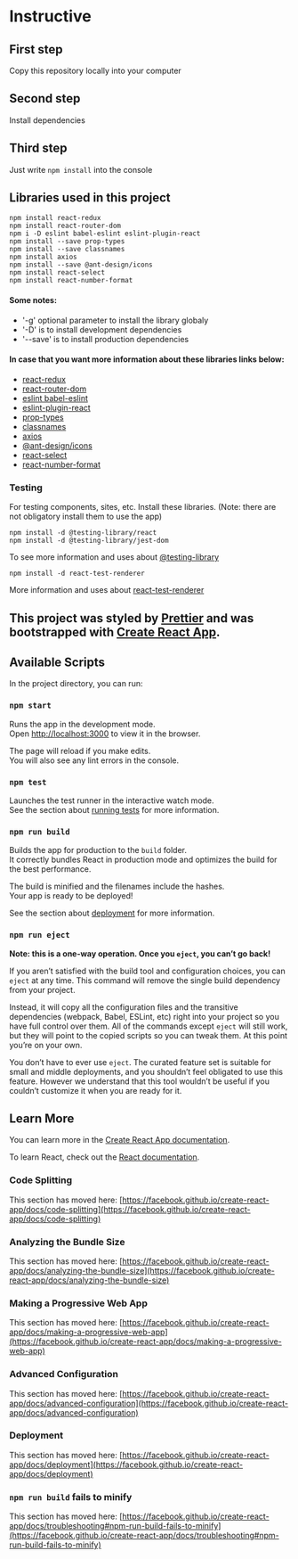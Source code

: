 # Instructive

## First step

Copy this repository locally into your computer

## Second step

Install dependencies

## Third step

Just write `npm install` into the console

## Libraries used in this project
	
	npm install react-redux
	npm install react-router-dom
	npm i -D eslint babel-eslint eslint-plugin-react
	npm install --save prop-types
	npm install --save classnames
	npm install axios
	npm install --save @ant-design/icons
	npm install react-select
	npm install react-number-format
	
#### Some notes:
* '-g' optional parameter to install the library globaly
*	'-D' is to install development dependencies
*	'--save' is to install production dependencies
	
#### In case that you want more information about these libraries links below:

- [react-redux](https://react-redux.js.org/)
- [react-router-dom](https://reactrouter.com/web/guides/philosophy)
-	[eslint babel-eslint](https://github.com/babel/babel-eslint)
-	[eslint-plugin-react](https://github.com/yannickcr/eslint-plugin-react)
-	[prop-types](https://github.com/facebook/prop-types)
- [classnames](https://github.com/JedWatson/classnames)
- [axios](https://github.com/axios/axios)
-	[@ant-design/icons](https://ant.design/components/icon/)
-	[react-select](https://react-select.com/home)
-	[react-number-format](https://github.com/s-yadav/react-number-format)

### Testing

For testing components, sites, etc. Install these libraries.
(Note: there are not obligatory install them to use the app)

	npm install -d @testing-library/react
	npm install -d @testing-library/jest-dom
	
To see more information and uses about [@testing-library](https://github.com/testing-library/react-testing-library)
	
	npm install -d react-test-renderer
	
More information and uses about [react-test-renderer](https://reactjs.org/docs/test-renderer.html)

## This project was styled by [Prettier](https://prettier.io/) and was bootstrapped with [Create React App](https://github.com/facebook/create-react-app).

## Available Scripts

In the project directory, you can run:

### `npm start`

Runs the app in the development mode.\
Open [http://localhost:3000](http://localhost:3000) to view it in the browser.

The page will reload if you make edits.\
You will also see any lint errors in the console.

### `npm test`

Launches the test runner in the interactive watch mode.\
See the section about [running tests](https://facebook.github.io/create-react-app/docs/running-tests) for more information.

### `npm run build`

Builds the app for production to the `build` folder.\
It correctly bundles React in production mode and optimizes the build for the best performance.

The build is minified and the filenames include the hashes.\
Your app is ready to be deployed!

See the section about [deployment](https://facebook.github.io/create-react-app/docs/deployment) for more information.

### `npm run eject`

**Note: this is a one-way operation. Once you `eject`, you can’t go back!**

If you aren’t satisfied with the build tool and configuration choices, you can `eject` at any time. This command will remove the single build dependency from your project.

Instead, it will copy all the configuration files and the transitive dependencies (webpack, Babel, ESLint, etc) right into your project so you have full control over them. All of the commands except `eject` will still work, but they will point to the copied scripts so you can tweak them. At this point you’re on your own.

You don’t have to ever use `eject`. The curated feature set is suitable for small and middle deployments, and you shouldn’t feel obligated to use this feature. However we understand that this tool wouldn’t be useful if you couldn’t customize it when you are ready for it.

## Learn More

You can learn more in the [Create React App documentation](https://facebook.github.io/create-react-app/docs/getting-started).

To learn React, check out the [React documentation](https://reactjs.org/).

### Code Splitting

This section has moved here: [https://facebook.github.io/create-react-app/docs/code-splitting](https://facebook.github.io/create-react-app/docs/code-splitting)

### Analyzing the Bundle Size

This section has moved here: [https://facebook.github.io/create-react-app/docs/analyzing-the-bundle-size](https://facebook.github.io/create-react-app/docs/analyzing-the-bundle-size)

### Making a Progressive Web App

This section has moved here: [https://facebook.github.io/create-react-app/docs/making-a-progressive-web-app](https://facebook.github.io/create-react-app/docs/making-a-progressive-web-app)

### Advanced Configuration

This section has moved here: [https://facebook.github.io/create-react-app/docs/advanced-configuration](https://facebook.github.io/create-react-app/docs/advanced-configuration)

### Deployment

This section has moved here: [https://facebook.github.io/create-react-app/docs/deployment](https://facebook.github.io/create-react-app/docs/deployment)

### `npm run build` fails to minify

This section has moved here: [https://facebook.github.io/create-react-app/docs/troubleshooting#npm-run-build-fails-to-minify](https://facebook.github.io/create-react-app/docs/troubleshooting#npm-run-build-fails-to-minify)
